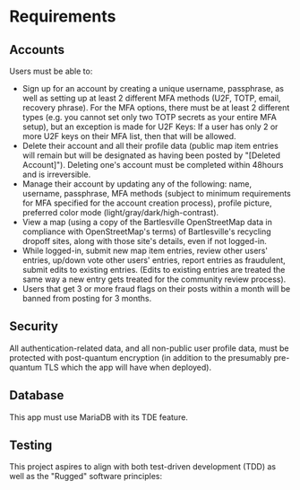 # Requirements


## Accounts
Users must be able to:
* Sign up for an account by creating a unique username, passphrase, as well as setting up at least 2 different MFA methods (U2F, TOTP, email, recovery phrase). For the MFA options, there must be at least 2 different types (e.g. you cannot set only two TOTP secrets as your entire MFA setup), but an exception is made for U2F Keys: If a user has only 2 or more U2F keys on their MFA list, then that will be allowed. 
* Delete their account and all their profile data (public map item entries will remain but will be designated as having been posted by "[Deleted Account]"). Deleting one's account must be completed within 48hours and is irreversible. 
* Manage their account by updating any of the following: name, username, passphrase, MFA methods (subject to minimum requirements for MFA specified for the account creation process), profile picture, preferred color mode (light/gray/dark/high-contrast). 
* View a map (using a copy of the Bartlesville OpenStreetMap data in compliance with OpenStreetMap's terms) of Bartlesville's recycling dropoff sites, along with those site's details, even if not logged-in. 
* While logged-in, submit new map item entries, review other users' entries, up/down vote other users' entries, report entries as fraudulent, submit edits to existing entries. (Edits to existing entries are treated the same way a new entry gets treated for the community review process). 
* Users that get 3 or more fraud flags on their posts within a month will be banned from posting for 3 months. 

## Security
All authentication-related data, and all non-public user profile data, must be protected with post-quantum encryption (in addition to the presumably pre-quantum TLS which the app will have when deployed). 


## Database
This app must use MariaDB with its TDE feature. 

## Testing

This project aspires to align with both test-driven development (TDD) as well as the "Rugged" software principles: 
